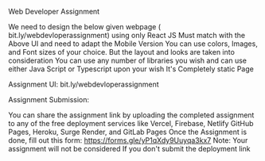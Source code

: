 
Web Developer Assignment

We need to design the below given webpage ( bit.ly/webdevloperassignment) using only React JS
Must match with the Above UI and need to adapt the Mobile Version
You can use colors, Images, and Font sizes of your choice. But the layout and looks are taken into consideration
You can use any number of libraries you wish and can use either Java Script or Typescript upon your wish
It's Completely static Page

Assignment UI: bit.ly/webdevloperassignment

Assignment Submission: 

You can share the assignment link by uploading the completed assignment to any of the free deployment services like Vercel, Firebase, Netlify GitHub Pages, Heroku, Surge Render, and GitLab Pages
Once the Assignment is done, fill out this form: https://forms.gle/yP1qXdy9Uuyqa3kx7
Note: Your assignment will not be considered If you don't submit the deployment link
